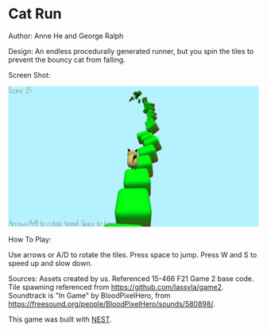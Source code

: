 # Cat Run

Author: Anne He and George Ralph

Design: An endless procedurally generated runner, but you spin the tiles to prevent the bouncy cat from falling.

Screen Shot:

![Screen Shot](screenshot.png)

How To Play:

Use arrows or A/D to rotate the tiles. Press space to jump. Press W and S to speed up and slow
down.

Sources: Assets created by us. 
Referenced 15-466 F21 Game 2 base code.
Tile spawning referenced from https://github.com/lassyla/game2.
Soundtrack is "In Game" by BloodPixelHero, from https://freesound.org/people/BloodPixelHero/sounds/580898/.

This game was built with [NEST](NEST.md).

